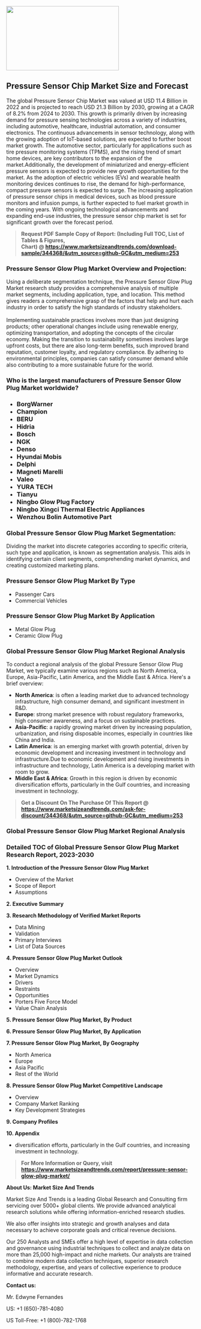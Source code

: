 <p><img class="alignnone size-medium wp-image-20088" src="https://ffe5etoiles.com/wp-content/uploads/2024/12/MST1-300x171.png" alt="" width="300" height="171" /></p><h2>Pressure Sensor Chip Market Size and Forecast</h2><p>The global Pressure Sensor Chip Market was valued at USD 11.4 Billion in 2022 and is projected to reach USD 21.3 Billion by 2030, growing at a CAGR of 8.2% from 2024 to 2030. This growth is primarily driven by increasing demand for pressure sensing technologies across a variety of industries, including automotive, healthcare, industrial automation, and consumer electronics. The continuous advancements in sensor technology, along with the growing adoption of IoT-based solutions, are expected to further boost market growth. The automotive sector, particularly for applications such as tire pressure monitoring systems (TPMS), and the rising trend of smart home devices, are key contributors to the expansion of the market.Additionally, the development of miniaturized and energy-efficient pressure sensors is expected to provide new growth opportunities for the market. As the adoption of electric vehicles (EVs) and wearable health monitoring devices continues to rise, the demand for high-performance, compact pressure sensors is expected to surge. The increasing application of pressure sensor chips in medical devices, such as blood pressure monitors and infusion pumps, is further expected to fuel market growth in the coming years. With ongoing technological advancements and expanding end-use industries, the pressure sensor chip market is set for significant growth over the forecast period.</p></p><blockquote id="" class=""><strong>Request PDF Sample Copy of Report: (Including Full TOC, List of Tables &amp; Figures, Chart)&nbsp;@&nbsp;<strong><a href="https://www.marketsizeandtrends.com/download-sample/344368/&utm_source=github-GC&utm_medium=253" target="_blank">https://www.marketsizeandtrends.com/download-sample/344368/&utm_source=github-GC&utm_medium=253</a></strong></strong></blockquote><h3 id="" class="">Pressure Sensor Glow Plug Market&nbsp;Overview and Projection:</h3><p id="" class="">Using a deliberate segmentation technique, the Pressure Sensor Glow Plug Market research study provides a comprehensive analysis of multiple market segments, including application, type, and location. This method gives readers a comprehensive grasp of the factors that help and hurt each industry in order to satisfy the high standards of industry stakeholders. <br /> <br />Implementing sustainable practices involves more than just designing products; other operational changes include using renewable energy, optimizing transportation, and adopting the concepts of the circular economy. Making the transition to sustainability sometimes involves large upfront costs, but there are also long-term benefits, such improved brand reputation, customer loyalty, and regulatory compliance. By adhering to environmental principles, companies can satisfy consumer demand while also contributing to a more sustainable future for the world.</p><h3 id="" class="">Who is the largest manufacturers of&nbsp;Pressure Sensor Glow Plug Market worldwide?</h3><h3 class=""><p><ul><li>BorgWarner </li><li> Champion </li><li> BERU </li><li> Hidria </li><li> Bosch </li><li> NGK </li><li> Denso </li><li> Hyundai Mobis </li><li> Delphi </li><li> Magneti Marelli </li><li> Valeo </li><li> YURA TECH </li><li> Tianyu </li><li> Ningbo Glow Plug Factory </li><li> Ningbo Xingci Thermal Electric Appliances </li><li> Wenzhou Bolin Automotive Part</li></ul></p></h3><h3 id="" class="">Global&nbsp;Pressure Sensor Glow Plug Market Segmentation:</h3><p id="" class="">Dividing the market into discrete categories according to specific criteria, such type and application, is known as segmentation analysis. This aids in identifying certain client segments, comprehending market dynamics, and creating customized marketing plans.</p><h3 id="" class="">Pressure Sensor Glow Plug Market&nbsp;By Type</h3><p><p><ul><li>Passenger Cars</li><li> Commercial Vehicles</p></li></ul></p></p><h3 id="" class="">Pressure Sensor Glow Plug Market&nbsp;By Application</h3><p class=""><p><ul><li>Metal Glow Plug</li><li> Ceramic Glow Plug</li></ul></p></p><h3 id="" class="">Global Pressure Sensor Glow Plug Market Regional Analysis</h3><p id="" class="">To conduct a regional analysis of the global Pressure Sensor Glow Plug Market, we typically examine various regions such as North America, Europe, Asia-Pacific, Latin America, and the Middle East &amp; Africa. Here's a brief overview:</p><ul><li><strong>North America</strong>: is often a leading market due to advanced technology infrastructure, high consumer demand, and significant investment in R&amp;D.</li><li><strong>Europe</strong>: strong market presence with robust regulatory frameworks, high consumer awareness, and a focus on sustainable practices.</li><li><strong>Asia-Pacific</strong>: a rapidly growing market driven by increasing population, urbanization, and rising disposable incomes, especially in countries like China and India.</li><li><strong>Latin America</strong>: is an emerging market with growth potential, driven by economic development and increasing investment in technology and infrastructure.Due to economic development and rising investments in infrastructure and technology, Latin America is a developing market with room to grow.</li><li><strong>Middle East &amp; Africa</strong>: Growth in this region is driven by economic diversification efforts, particularly in the Gulf countries, and increasing investment in technology.</li></ul><blockquote id="" class=""><strong>Get a Discount On The Purchase Of This Report @ <strong><a href="https://www.marketsizeandtrends.com/ask-for-discount/344368/&utm_source=github-GC&utm_medium=253" target="_blank">https://www.marketsizeandtrends.com/ask-for-discount/344368/&utm_source=github-GC&utm_medium=253</a></strong></strong></blockquote><h3 id="" class="">Global Pressure Sensor Glow Plug Market Regional Analysis</h3><h3 id="" class="">Detailed TOC of Global Pressure Sensor Glow Plug Market Research Report, 2023-2030</h3><p id="" class=""><strong>1. Introduction of the Pressure Sensor Glow Plug Market</strong></p><ul><li>Overview of the Market</li><li>Scope of Report</li><li>Assumptions</li></ul><p id="" class=""><strong>2. Executive Summary</strong></p><p id="" class=""><strong>3. Research Methodology of Verified Market Reports</strong></p><ul><li>Data Mining</li><li>Validation</li><li>Primary Interviews</li><li>List of Data Sources</li></ul><p id="" class=""><strong>4. Pressure Sensor Glow Plug Market Outlook</strong></p><ul><li>Overview</li><li>Market Dynamics</li><li>Drivers</li><li>Restraints</li><li>Opportunities</li><li>Porters Five Force Model</li><li>Value Chain Analysis</li></ul><p id="" class=""><strong>5. Pressure Sensor Glow Plug Market, By Product</strong></p><p id="" class=""><strong>6. Pressure Sensor Glow Plug Market, By Application</strong></p><p id="" class=""><strong>7. Pressure Sensor Glow Plug Market, By Geography</strong></p><ul><li>North America</li><li>Europe</li><li>Asia Pacific</li><li>Rest of the World</li></ul><p id="" class=""><strong>8. Pressure Sensor Glow Plug Market Competitive Landscape</strong></p><ul><li>Overview</li><li>Company Market Ranking</li><li>Key Development Strategies</li></ul><p id="" class=""><strong>9. Company Profiles</strong></p><p id="" class=""><strong>10. Appendix</strong></p><ul><li>diversification efforts, particularly in the Gulf countries, and increasing investment in technology.</li></ul><blockquote id="" class=""><strong>For More Information or Query, visit <strong><strong><a href="https://www.marketsizeandtrends.com/report/pressure-sensor-glow-plug-market/" target="_blank">https://www.marketsizeandtrends.com/report/pressure-sensor-glow-plug-market/</a></strong></strong></strong></blockquote><p id="" class=""><strong>About Us: Market Size And Trends</strong></p><p id="" class="">Market Size And Trends is a leading Global Research and Consulting firm servicing over 5000+ global clients. We provide advanced analytical research solutions while offering information-enriched research studies.</p><p id="" class="">We also offer insights into strategic and growth analyses and data necessary to achieve corporate goals and critical revenue decisions.</p><p id="" class="">Our 250 Analysts and SMEs offer a high level of expertise in data collection and governance using industrial techniques to collect and analyze data on more than 25,000 high-impact and niche markets. Our analysts are trained to combine modern data collection techniques, superior research methodology, expertise, and years of collective experience to produce informative and accurate research.</p><p id="" class=""><strong>Contact us:</strong></p><p id="" class="">Mr. Edwyne Fernandes</p><p id="" class="">US: +1 (650)-781-4080</p><p id="" class="">US Toll-Free: +1 (800)-782-1768</p>
